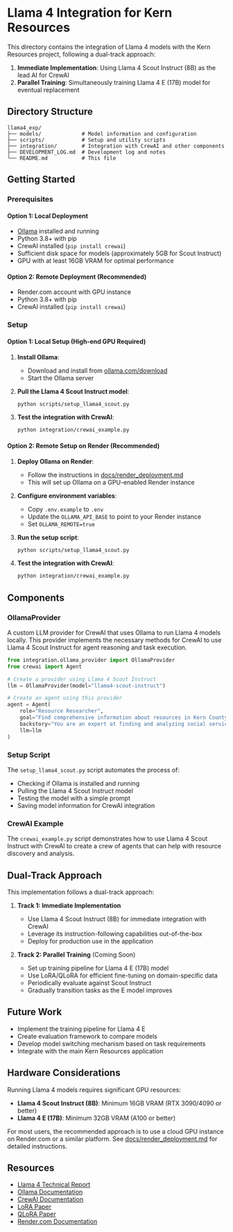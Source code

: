 # Llama 4 Integration for Kern Resources

This directory contains the integration of Llama 4 models with the Kern Resources project, following a dual-track approach:

1. **Immediate Implementation**: Using Llama 4 Scout Instruct (8B) as the lead AI for CrewAI
2. **Parallel Training**: Simultaneously training Llama 4 E (17B) model for eventual replacement

## Directory Structure

```
llama4_exp/
├── models/             # Model information and configuration
├── scripts/            # Setup and utility scripts
├── integration/        # Integration with CrewAI and other components
├── DEVELOPMENT_LOG.md  # Development log and notes
└── README.md           # This file
```

## Getting Started

### Prerequisites

#### Option 1: Local Deployment
- [Ollama](https://ollama.com/download) installed and running
- Python 3.8+ with pip
- CrewAI installed (`pip install crewai`)
- Sufficient disk space for models (approximately 5GB for Scout Instruct)
- GPU with at least 16GB VRAM for optimal performance

#### Option 2: Remote Deployment (Recommended)
- Render.com account with GPU instance
- Python 3.8+ with pip
- CrewAI installed (`pip install crewai`)

### Setup

#### Option 1: Local Setup (High-end GPU Required)

1. **Install Ollama**:
   - Download and install from [ollama.com/download](https://ollama.com/download)
   - Start the Ollama server

2. **Pull the Llama 4 Scout Instruct model**:
   ```bash
   python scripts/setup_llama4_scout.py
   ```

3. **Test the integration with CrewAI**:
   ```bash
   python integration/crewai_example.py
   ```

#### Option 2: Remote Setup on Render (Recommended)

1. **Deploy Ollama on Render**:
   - Follow the instructions in [docs/render_deployment.md](docs/render_deployment.md)
   - This will set up Ollama on a GPU-enabled Render instance

2. **Configure environment variables**:
   - Copy `.env.example` to `.env`
   - Update the `OLLAMA_API_BASE` to point to your Render instance
   - Set `OLLAMA_REMOTE=true`

3. **Run the setup script**:
   ```bash
   python scripts/setup_llama4_scout.py
   ```

4. **Test the integration with CrewAI**:
   ```bash
   python integration/crewai_example.py
   ```

## Components

### OllamaProvider

A custom LLM provider for CrewAI that uses Ollama to run Llama 4 models locally. This provider implements the necessary methods for CrewAI to use Llama 4 Scout Instruct for agent reasoning and task execution.

```python
from integration.ollama_provider import OllamaProvider
from crewai import Agent

# Create a provider using Llama 4 Scout Instruct
llm = OllamaProvider(model="llama4-scout-instruct")

# Create an agent using this provider
agent = Agent(
    role="Resource Researcher",
    goal="Find comprehensive information about resources in Kern County",
    backstory="You are an expert at finding and analyzing social service resources",
    llm=llm
)
```

### Setup Script

The `setup_llama4_scout.py` script automates the process of:
- Checking if Ollama is installed and running
- Pulling the Llama 4 Scout Instruct model
- Testing the model with a simple prompt
- Saving model information for CrewAI integration

### CrewAI Example

The `crewai_example.py` script demonstrates how to use Llama 4 Scout Instruct with CrewAI to create a crew of agents that can help with resource discovery and analysis.

## Dual-Track Approach

This implementation follows a dual-track approach:

1. **Track 1: Immediate Implementation**
   - Use Llama 4 Scout Instruct (8B) for immediate integration with CrewAI
   - Leverage its instruction-following capabilities out-of-the-box
   - Deploy for production use in the application

2. **Track 2: Parallel Training** (Coming Soon)
   - Set up training pipeline for Llama 4 E (17B) model
   - Use LoRA/QLoRA for efficient fine-tuning on domain-specific data
   - Periodically evaluate against Scout Instruct
   - Gradually transition tasks as the E model improves

## Future Work

- Implement the training pipeline for Llama 4 E
- Create evaluation framework to compare models
- Develop model switching mechanism based on task requirements
- Integrate with the main Kern Resources application

## Hardware Considerations

Running Llama 4 models requires significant GPU resources:

- **Llama 4 Scout Instruct (8B)**: Minimum 16GB VRAM (RTX 3090/4090 or better)
- **Llama 4 E (17B)**: Minimum 32GB VRAM (A100 or better)

For most users, the recommended approach is to use a cloud GPU instance on Render.com or a similar platform. See [docs/render_deployment.md](docs/render_deployment.md) for detailed instructions.

## Resources

- [Llama 4 Technical Report](https://ai.meta.com/research/publications/llama-4-technical-report/)
- [Ollama Documentation](https://github.com/ollama/ollama/blob/main/README.md)
- [CrewAI Documentation](https://docs.crewai.com/)
- [LoRA Paper](https://arxiv.org/abs/2106.09685)
- [QLoRA Paper](https://arxiv.org/abs/2305.14314)
- [Render.com Documentation](https://render.com/docs)
